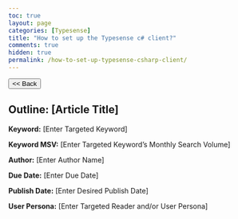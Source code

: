 ```yaml
---
toc: true
layout: page
categories: [Typesense]
title: "How to set up the Typesense c# client?"
comments: true
hidden: true
permalink: /how-to-set-up-typesense-csharp-client/
---
```


<button class="back-button" onclick="window.history.back()"><< Back</button>

## Outline: [Article Title]

**Keyword:** [Enter Targeted Keyword]

**Keyword MSV:** [Enter Targeted Keyword’s Monthly Search Volume]

**Author:** [Enter Author Name]

**Due Date:** [Enter Due Date]

**Publish Date:** [Enter Desired Publish Date]

**User Persona:** [Enter Targeted Reader and/or User Persona]

<br>
